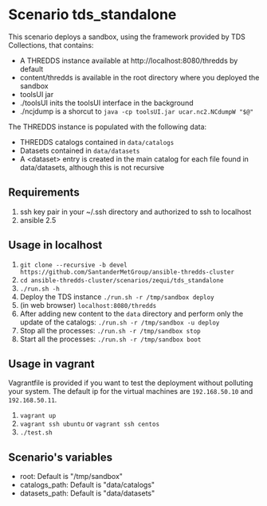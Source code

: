 # Scenario tds_standalone

This scenario deploys a sandbox, using the framework provided by TDS Collections, that contains:

- A THREDDS instance available at http://localhost:8080/thredds by default
- content/thredds is available in the root directory where you deployed the sandbox
- toolsUI jar
- ./toolsUI inits the toolsUI interface in the background
- ./ncjdump is a shorcut to `java -cp toolsUI.jar ucar.nc2.NCdumpW "$@"`

The THREDDS instance is populated with the following data:

- THREDDS catalogs contained in `data/catalogs`
- Datasets contained in `data/datasets`
- A \<dataset\> entry is created in the main catalog for each file found in data/datasets, although this is not recursive

## Requirements

1. ssh key pair in your ~/.ssh directory and authorized to ssh to localhost
1. ansible 2.5

## Usage in localhost

1. `git clone --recursive -b devel https://github.com/SantanderMetGroup/ansible-thredds-cluster`
1. `cd ansible-thredds-cluster/scenarios/zequi/tds_standalone`
1. `./run.sh -h`
1. Deploy the TDS instance `./run.sh -r /tmp/sandbox deploy`
1. (in web browser) `localhost:8080/thredds`
1. After adding new content to the `data` directory and perform only the update of the catalogs: `./run.sh -r /tmp/sandbox -u deploy`
1. Stop all the processes: `./run.sh -r /tmp/sandbox stop`
1. Start all the processes: `./run.sh -r /tmp/sandbox boot`

## Usage in vagrant

Vagrantfile is provided if you want to test the deployment without polluting your system. The default ip for the virtual machines are `192.168.50.10` and `192.168.50.11`.

1. `vagrant up`
1. `vagrant ssh ubuntu` or `vagrant ssh centos`
1. `./test.sh`

## Scenario's variables

- root: Default is "/tmp/sandbox"
- catalogs\_path: Default is "data/catalogs"
- datasets\_path: Default is "data/datasets"
